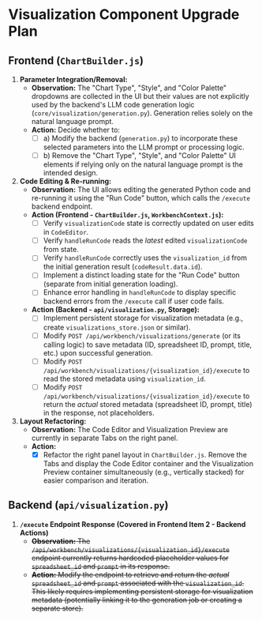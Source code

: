# Visualization Component Upgrade Plan

## Frontend (`ChartBuilder.js`)

1.  **Parameter Integration/Removal:**
    *   **Observation:** The "Chart Type", "Style", and "Color Palette" dropdowns are collected in the UI but their values are not explicitly used by the backend's LLM code generation logic (`core/visualization/generation.py`). Generation relies solely on the natural language prompt.
    *   **Action:** Decide whether to:
        - [ ] a) Modify the backend (`generation.py`) to incorporate these selected parameters into the LLM prompt or processing logic.
        - [ ] b) Remove the "Chart Type", "Style", and "Color Palette" UI elements if relying only on the natural language prompt is the intended design.

2.  **Code Editing & Re-running:**
    *   **Observation:** The UI allows editing the generated Python code and re-running it using the "Run Code" button, which calls the `/execute` backend endpoint.
    *   **Action (Frontend - `ChartBuilder.js`, `WorkbenchContext.js`):**
        - [ ] Verify `visualizationCode` state is correctly updated on user edits in `CodeEditor`.
        - [ ] Verify `handleRunCode` reads the *latest* edited `visualizationCode` from state.
        - [ ] Verify `handleRunCode` correctly uses the `visualization_id` from the initial generation result (`codeResult.data.id`).
        - [ ] Implement a distinct loading state for the "Run Code" button (separate from initial generation loading).
        - [ ] Enhance error handling in `handleRunCode` to display specific backend errors from the `/execute` call if user code fails.
    *   **Action (Backend - `api/visualization.py`, Storage):**
        - [ ] Implement persistent storage for visualization metadata (e.g., create `visualizations_store.json` or similar).
        - [ ] Modify `POST /api/workbench/visualizations/generate` (or its calling logic) to save metadata (ID, spreadsheet ID, prompt, title, etc.) upon successful generation.
        - [ ] Modify `POST /api/workbench/visualizations/{visualization_id}/execute` to read the stored metadata using `visualization_id`.
        - [ ] Modify `POST /api/workbench/visualizations/{visualization_id}/execute` to return the *actual* stored metadata (spreadsheet ID, prompt, title) in the response, not placeholders.

3.  **Layout Refactoring:**
    *   **Observation:** The Code Editor and Visualization Preview are currently in separate Tabs on the right panel.
    *   **Action:**
        - [X] Refactor the right panel layout in `ChartBuilder.js`. Remove the Tabs and display the Code Editor container and the Visualization Preview container simultaneously (e.g., vertically stacked) for easier comparison and iteration.

## Backend (`api/visualization.py`)

1.  **`/execute` Endpoint Response (Covered in Frontend Item 2 - Backend Actions)**
    *   ~~**Observation:** The `/api/workbench/visualizations/{visualization_id}/execute` endpoint currently returns hardcoded placeholder values for `spreadsheet_id` and `prompt` in its response.~~
    *   ~~**Action:** Modify the endpoint to retrieve and return the *actual* `spreadsheet_id` and `prompt` associated with the `visualization_id`. This likely requires implementing persistent storage for visualization metadata (potentially linking it to the generation job or creating a separate store).~~
